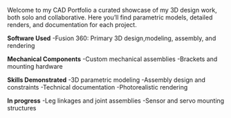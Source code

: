 Welcome to my CAD Portfolio a curated showcase of my 3D design work, both solo and collaborative. Here you’ll find parametric models, detailed renders, and documentation for each project.

**Software Used**
-Fusion 360: Primary 3D design,modeling, assembly, and rendering 

**Mechanical Components**
-Custom mechanical assemblies
-Brackets and mounting hardware


**Skills Demonstrated**
-3D parametric modeling
-Assembly design and constraints
-Technical documentation
-Photorealistic rendering

**In progress**
-Leg linkages and joint assemblies
-Sensor and servo mounting structures 

